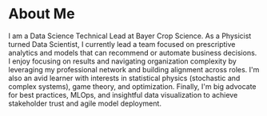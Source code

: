 # About Me
I am a Data Science Technical Lead at Bayer Crop Science.  As a Physicist turned Data Scientist,
I currently lead a team focused on prescriptive analytics and models that can recommend or automate business decisions. 
I enjoy focusing on results and navigating organization complexity by leveraging my professional network and building alignment across roles.
I'm also an avid learner with interests in statistical physics (stochastic and complex systems), game theory, and optimization.
Finally, I'm big advocate for best practices, MLOps, and insightful data visualization to achieve stakeholder trust and agile model deployment.
